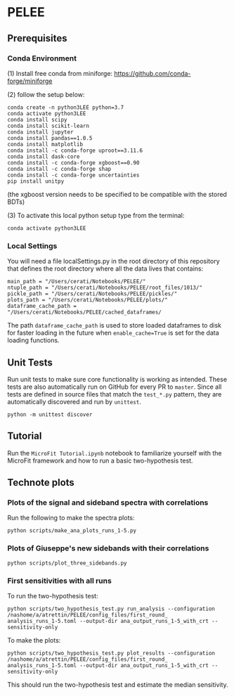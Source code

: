 # PELEE
## Prerequisites
### Conda Environment
(1) Install free conda from miniforge: https://github.com/conda-forge/miniforge

(2) follow the setup below:

```
conda create -n python3LEE python=3.7
conda activate python3LEE
conda install scipy
conda install scikit-learn
conda install jupyter
conda install pandas==1.0.5
conda install matplotlib
conda install -c conda-forge uproot==3.11.6
conda install dask-core
conda install -c conda-forge xgboost==0.90
conda install -c conda-forge shap
conda install -c conda-forge uncertainties
pip install unitpy
```
(the xgboost version needs to be specified to be compatible with the stored BDTs)

(3) To activate this local python setup type from the terminal:

```
conda activate python3LEE
```

### Local Settings
 You will need a file localSettings.py in the root directory of this repository that defines the root directory where all the data lives that contains:
```
main_path = "/Users/cerati/Notebooks/PELEE/"
ntuple_path = "/Users/cerati/Notebooks/PELEE/root_files/1013/"
pickle_path = "/Users/cerati/Notebooks/PELEE/pickles/"
plots_path = "/Users/cerati/Notebooks/PELEE/plots/"
dataframe_cache_path = "/Users/cerati/Notebooks/PELEE/cached_dataframes/
```
The path `dataframe_cache_path` is used to store loaded dataframes to disk for faster loading in the future when `enable_cache=True` is set for the data loading functions. 

## Unit Tests
Run unit tests to make sure core functionality is working as intended.
These tests are also automatically run on GitHub for every PR to `master`.
Since all tests are defined in source files that match the `test_*.py` pattern, they are automatically discovered and run by `unittest`.
```
python -m unittest discover
```

## Tutorial
Run the `MicroFit Tutorial.ipynb` notebook to familiarize yourself with the MicroFit framework and how to run a basic two-hypothesis test.

## Technote plots

### Plots of the signal and sideband spectra with correlations
Run the following to make the spectra plots:
```
python scripts/make_ana_plots_runs_1-5.py
```
### Plots of Giuseppe's new sidebands with their correlations
```
python scripts/plot_three_sidebands.py
```
### First sensitivities with all runs
To run the two-hypothesis test: 
```
python scripts/two_hypothesis_test.py run_analysis --configuration /nashome/a/atrettin/PELEE/config_files/first_round_
analysis_runs_1-5.toml --output-dir ana_output_runs_1-5_with_crt --sensitivity-only
```
To make the plots:
```
python scripts/two_hypothesis_test.py plot_results --configuration /nashome/a/atrettin/PELEE/config_files/first_round_
analysis_runs_1-5.toml --output-dir ana_output_runs_1-5_with_crt --sensitivity-only
```
This should run the two-hypothesis test and estimate the median sensitivity.



